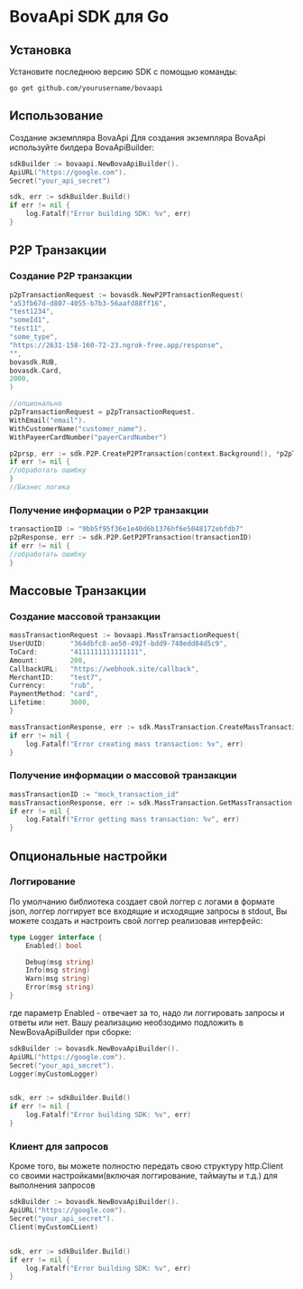 # BovaApi SDK для Go

## Установка

Установите последнюю версию SDK с помощью команды:

```go get github.com/yourusername/bovaapi```

## Использование

Создание экземпляра BovaApi
Для создания экземпляра BovaApi используйте билдера BovaApiBuilder:

```go
sdkBuilder := bovaapi.NewBovaApiBuilder().
ApiURL("https://google.com").
Secret("your_api_secret")

sdk, err := sdkBuilder.Build()
if err != nil {
    log.Fatalf("Error building SDK: %v", err)
}

```

## P2P Транзакции

### Создание P2P транзакции

```go
p2pTransactionRequest := bovasdk.NewP2PTransactionRequest(
"a53fb67d-d807-4055-b7b3-56aafd88ff16",
"test1234",
"someId1",
"test11",
"some_type",
"https://2631-158-160-72-23.ngrok-free.app/response",
"",
bovasdk.RUB,
bovasdk.Card,
2000,
)

//опционально
p2pTransactionRequest = p2pTransactionRequest.
WithEmail("email").
WithCustomerName("customer_name").
WithPayeerCardNumber("payerCardNumber")

p2prsp, err := sdk.P2P.CreateP2PTransaction(context.Background(), *p2pTransactionRequest)
if err != nil {
//обработать ошибку
}
//Бизнес логика
```

### Получение информации о P2P транзакции

```go
transactionID := "9bb5f95f36e1e40d6b1376hf6e5048172ebfdb7"
p2pResponse, err := sdk.P2P.GetP2PTransaction(transactionID)
if err != nil {
//обработать ошибку
}
```

## Массовые Транзакции

### Создание массовой транзакции

```go
massTransactionRequest := bovaapi.MassTransactionRequest{
UserUUID:      "364dbfc8-ae50-492f-bdd9-748edd84d5c9",
ToCard:        "4111111111111111",
Amount:        200,
CallbackURL:   "https://webhook.site/callback",
MerchantID:    "test7",
Currency:      "rub",
PaymentMethod: "card",
Lifetime:      3600,
}

massTransactionResponse, err := sdk.MassTransaction.CreateMassTransaction(massTransactionRequest)
if err != nil {
    log.Fatalf("Error creating mass transaction: %v", err)
}
```

### Получение информации о массовой транзакции

```go
massTransactionID := "mock_transaction_id"
massTransactionResponse, err := sdk.MassTransaction.GetMassTransaction(massTransactionID)
if err != nil {
    log.Fatalf("Error getting mass transaction: %v", err)
}
```

## Опциональные настройки
### Логгирование

По умолчанию библиотека создает свой логгер с логами в формате json, логгер логгирует все входящие и исходящие запросы в
stdout,
Вы можете создать и настроить свой логгер реализовав интерфейс:

```go
type Logger interface {
	Enabled() bool

	Debug(msg string)
	Info(msg string)
	Warn(msg string)
	Error(msg string)
}
```

где параметр Enabled - отвечает за то, надо ли логгировать запросы и ответы или нет.
Вашу реализацию необзодимо подложить в NewBovaApiBuilder при сборке:

```go
sdkBuilder := bovasdk.NewBovaApiBuilder().
ApiURL("https://google.com").
Secret("your_api_secret").
Logger(myCustomLogger)


sdk, err := sdkBuilder.Build()
if err != nil {
    log.Fatalf("Error building SDK: %v", err)
}
```

### Клиент для запросов

Кроме того, вы можете полностю передать свою структуру http.Client со своими настройками(включая логгирование, таймауты и т.д.) для
выполнения запросов

```go
sdkBuilder := bovasdk.NewBovaApiBuilder().
ApiURL("https://google.com").
Secret("your_api_secret").
Client(myCustomCLient)


sdk, err := sdkBuilder.Build()
if err != nil {
    log.Fatalf("Error building SDK: %v", err)
}
```